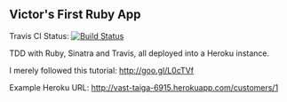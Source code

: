 ## Victor's First Ruby App

Travis CI Status: [![Build Status](https://travis-ci.org/devacto/ruby-firstapp.svg?branch=master)](https://travis-ci.org/devacto/ruby-firstapp)

TDD with Ruby, Sinatra and Travis, all deployed into a Heroku instance. 

I merely followed this tutorial: http://goo.gl/L0cTVf

Example Heroku URL: http://vast-taiga-6915.herokuapp.com/customers/1